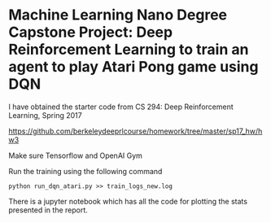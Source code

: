 # Machine Learning Nano Degree Capstone Project: Deep Reinforcement Learning to train an agent to play Atari Pong game using DQN

I have obtained the starter code from CS 294: Deep Reinforcement Learning, Spring 2017

https://github.com/berkeleydeeprlcourse/homework/tree/master/sp17_hw/hw3

Make sure Tensorflow and OpenAI Gym 

Run the training using the following command

```python run_dqn_atari.py >> train_logs_new.log```


There is a jupyter notebook which has all the code for plotting the stats presented in the report.